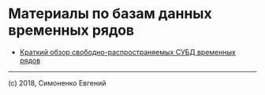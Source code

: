 # Материалы по базам данных временных рядов

- [Краткий обзор свободно-распространяемых СУБД временных рядов](./time-series-databases-short-review.md)

***

(c) 2018, Симоненко Евгений
